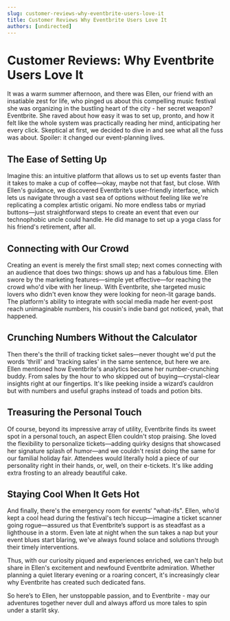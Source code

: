 ```yaml
---
slug: customer-reviews-why-eventbrite-users-love-it
title: Customer Reviews Why Eventbrite Users Love It
authors: [undirected]
---
```


# Customer Reviews: Why Eventbrite Users Love It

It was a warm summer afternoon, and there was Ellen, our friend with an insatiable zest for life, who pinged us about this compelling music festival she was organizing in the bustling heart of the city - her secret weapon? Eventbrite. She raved about how easy it was to set up, pronto, and how it felt like the whole system was practically reading her mind, anticipating her every click. Skeptical at first, we decided to dive in and see what all the fuss was about. Spoiler: it changed our event-planning lives.

## The Ease of Setting Up

Imagine this: an intuitive platform that allows us to set up events faster than it takes to make a cup of coffee—okay, maybe not that fast, but close. With Ellen's guidance, we discovered Eventbrite’s user-friendly interface, which lets us navigate through a vast sea of options without feeling like we're replicating a complex artistic origami. No more endless tabs or myriad buttons—just straightforward steps to create an event that even our technophobic uncle could handle. He did manage to set up a yoga class for his friend's retirement, after all.

## Connecting with Our Crowd

Creating an event is merely the first small step; next comes connecting with an audience that does two things: shows up and has a fabulous time. Ellen swore by the marketing features—simple yet effective—for reaching the crowd who'd vibe with her lineup. With Eventbrite, she targeted music lovers who didn't even know they were looking for neon-lit garage bands. The platform's ability to integrate with social media made her event-post reach unimaginable numbers, his cousin's indie band got noticed, yeah, that happened.

## Crunching Numbers Without the Calculator

Then there's the thrill of tracking ticket sales—never thought we'd put the words 'thrill' and 'tracking sales' in the same sentence, but here we are. Ellen mentioned how Eventbrite's analytics became her number-crunching buddy. From sales by the hour to who skipped out of buying—crystal-clear insights right at our fingertips. It's like peeking inside a wizard’s cauldron but with numbers and useful graphs instead of toads and potion bits.

## Treasuring the Personal Touch

Of course, beyond its impressive array of utility, Eventbrite finds its sweet spot in a personal touch, an aspect Ellen couldn't stop praising. She loved the flexibility to personalize tickets—adding quirky designs that showcased her signature splash of humor—and we couldn't resist doing the same for our familial holiday fair. Attendees would literally hold a piece of our personality right in their hands, or, well, on their e-tickets. It's like adding extra frosting to an already beautiful cake.

## Staying Cool When It Gets Hot

And finally, there's the emergency room for events‘ "what-ifs". Ellen, who’d kept a cool head during the festival's tech hiccup—imagine a ticket scanner going rogue—assured us that Eventbrite’s support is as steadfast as a lighthouse in a storm. Even late at night when the sun takes a nap but your event blues start blaring, we've always found solace and solutions through their timely interventions.

Thus, with our curiosity piqued and experiences enriched, we can't help but share in Ellen's excitement and newfound Eventbrite admiration. Whether planning a quiet literary evening or a roaring concert, it's increasingly clear why Eventbrite has created such dedicated fans.

So here’s to Ellen, her unstoppable passion, and to Eventbrite - may our adventures together never dull and always afford us more tales to spin under a starlit sky.